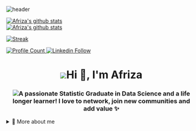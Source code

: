 ![header](https://user-images.githubusercontent.com/70303801/187113372-438a3e0b-1e87-4caf-8baf-85c2ab46c8e4.png)

<a href="https://github.com/Fiza98">
<img height="180em" src="https://github-readme-stats.vercel.app/api?username=Fiza98&show_icons=true&theme=radical&count_private=true" alt="Afriza's github stats" />
 <div align="left">

<a href="https://github.com/Fiza98">
<img height="180em" src="https://github-readme-stats.vercel.app/api?username=Fiza98&rank_icon=github&theme=radical&count_private=true" alt="Afriza's github stats" />
 <div align="left">
  

 
![Streak](https://github-readme-streak-stats.herokuapp.com/?user=Fiza98&hide_border=true&theme=neon)
  
 




![Profile Count](https://komarev.com/ghpvc/?username=Fiza98) 
[![Linkedin Follow](https://img.shields.io/badge/LinkedIn-3.1k-blue?style=social&logo=linkedin)](https://www.linkedin.com/in/niknurafriza/)


</h2><h1 align="center"><img src="https://media.giphy.com/media/mGcNjsfWAjY5AEZNw6/giphy.gif" width="50">Hi 👋, I'm Afriza</h1> 
<h3 align="center"><img src="https://media.giphy.com/media/VgCDAzcKvsR6OM0uWg/giphy.gif" width="50">A passionate Statistic Graduate in Data Science and a life longer learner! I love to network, join new communities and add value ✨</h3>


<div>
<details>
  <summary>🧑 More about me</summary>

- 🔭 I’m currently on a journey to build **great** things
  
- 👯 I’m exploring on Machine Learning Project

- 🌱 I’m currently learning **SQL, Python, Power BI and Tableau.** 🤓

- ⚡ My Interest & Activities : Programming | Books | Movies | Music | Art

- 👨‍💻 All of my projects are available at [https://github.com/Fiza98/Python-Projects](https://github.com/Fiza98/Projects-Python)


<h3 align="left">Languages and Tools:</h3>
<p align="left"> <a href="https://www.w3schools.com/cpp/" target="_blank" rel="noreferrer"> <img src="https://raw.githubusercontent.com/devicons/devicon/master/icons/cplusplus/cplusplus-original.svg" alt="cplusplus" width="40" height="40"/> </a> <a href="https://www.mathworks.com/" target="_blank" rel="noreferrer"> <img src="https://upload.wikimedia.org/wikipedia/commons/2/21/Matlab_Logo.png" alt="matlab" width="40" height="40"/> </a> <a href="https://www.mongodb.com/" target="_blank" rel="noreferrer"> <img src="https://raw.githubusercontent.com/devicons/devicon/master/icons/mongodb/mongodb-original-wordmark.svg" alt="mongodb" width="40" height="40"/> </a> <a href="https://www.mysql.com/" target="_blank" rel="noreferrer"> <img src="https://raw.githubusercontent.com/devicons/devicon/master/icons/mysql/mysql-original-wordmark.svg" alt="mysql" width="40" height="40"/> </a> <a href="https://www.oracle.com/" target="_blank" rel="noreferrer"> <img src="https://raw.githubusercontent.com/devicons/devicon/master/icons/oracle/oracle-original.svg" alt="oracle" width="40" height="40"/> </a> <a href="https://pandas.pydata.org/" target="_blank" rel="noreferrer"> <img src="https://raw.githubusercontent.com/devicons/devicon/2ae2a900d2f041da66e950e4d48052658d850630/icons/pandas/pandas-original.svg" alt="pandas" width="40" height="40"/> </a> <a href="https://www.python.org" target="_blank" rel="noreferrer"> <img src="https://raw.githubusercontent.com/devicons/devicon/master/icons/python/python-original.svg" alt="python" width="40" height="40"/> </a> <a href="https://scikit-learn.org/" target="_blank" rel="noreferrer"> <img src="https://upload.wikimedia.org/wikipedia/commons/0/05/Scikit_learn_logo_small.svg" alt="scikit_learn" width="40" height="40"/> </a> <a href="https://seaborn.pydata.org/" target="_blank" rel="noreferrer"> <img src="https://seaborn.pydata.org/_images/logo-mark-lightbg.svg" alt="seaborn" width="40" height="40"/> </a> </p>

  
  <img src="https://media.giphy.com/media/LnQjpWaON8nhr21vNW/giphy.gif" width="60"> <em><b>I love connecting with different people</b> so if you want to say <b>hi, I'll be happy to meet you more!</b> :)</em>
  
 
